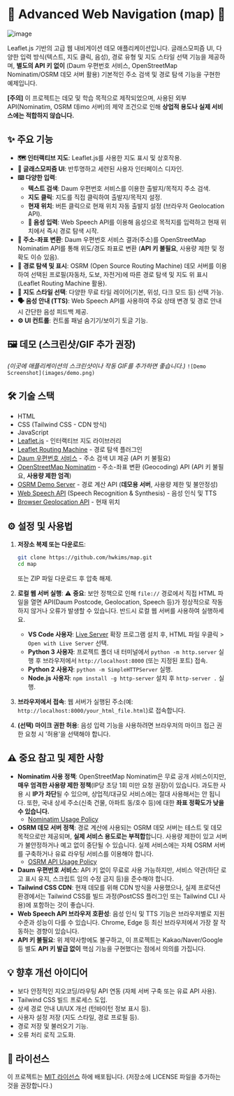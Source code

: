 # 🚀 Advanced Web Navigation (map) 🚀
![image](https://github.com/user-attachments/assets/be2934f9-c2ef-4a7a-a68d-da6cc3ee6980)

Leaflet.js 기반의 고급 웹 내비게이션 데모 애플리케이션입니다. 글래스모피즘 UI, 다양한 입력 방식(텍스트, 지도 클릭, 음성), 경로 유형 및 지도 스타일 선택 기능을 제공하며, **별도의 API 키 없이** (Daum 우편번호 서비스, OpenStreetMap Nominatim/OSRM 데모 서버 활용) 기본적인 주소 검색 및 경로 탐색 기능을 구현한 예제입니다.

**[주의]** 이 프로젝트는 데모 및 학습 목적으로 제작되었으며, 사용된 외부 API(Nominatim, OSRM 데imo 서버)의 제약 조건으로 인해 **상업적 용도나 실제 서비스에는 적합하지 않습니다.**

## ✨ 주요 기능

*   **🗺️ 인터랙티브 지도**: Leaflet.js를 사용한 지도 표시 및 상호작용.
*   **💎 글래스모피즘 UI**: 반투명하고 세련된 사용자 인터페이스 디자인.
*   **⌨️ 다양한 입력**:
    *   **텍스트 검색**: Daum 우편번호 서비스를 이용한 출발지/목적지 주소 검색.
    *   **지도 클릭**: 지도를 직접 클릭하여 출발지/목적지 설정.
    *   **현재 위치**: 버튼 클릭으로 현재 위치 자동 출발지 설정 (브라우저 Geolocation API).
    *   **🎤 음성 입력**: Web Speech API를 이용해 음성으로 목적지를 입력하고 현재 위치에서 즉시 경로 탐색 시작.
*   **📍 주소-좌표 변환**: Daum 우편번호 서비스 결과(주소)를 OpenStreetMap Nominatim API를 통해 위도/경도 좌표로 변환 (**API 키 불필요**, 사용량 제한 및 정확도 이슈 있음).
*   **🚗 경로 탐색 및 표시**: OSRM (Open Source Routing Machine) 데모 서버를 이용하여 선택된 프로필(자동차, 도보, 자전거)에 따른 경로 탐색 및 지도 위 표시 (Leaflet Routing Machine 활용).
*   **🎨 지도 스타일 선택**: 다양한 무료 타일 레이어(기본, 위성, 다크 모드 등) 선택 가능.
*   **🗣️ 음성 안내 (TTS)**: Web Speech API를 사용하여 주요 상태 변경 및 경로 안내 시 간단한 음성 피드백 제공.
*   **⚙️ UI 컨트롤**: 컨트롤 패널 숨기기/보이기 토글 기능.

## 🖼️ 데모 (스크린샷/GIF 추가 권장)

*(이곳에 애플리케이션의 스크린샷이나 작동 GIF를 추가하면 좋습니다.)*
`![Demo Screenshot](images/demo.png)` <!-- 예시: images 폴더에 demo.png 추가 -->

## 🛠️ 기술 스택

*   HTML
*   CSS (Tailwind CSS - CDN 방식)
*   JavaScript
*   [Leaflet.js](https://leafletjs.com/) - 인터랙티브 지도 라이브러리
*   [Leaflet Routing Machine](https://www.liedman.net/leaflet-routing-machine/) - 경로 탐색 플러그인
*   [Daum 우편번호 서비스](https://postcode.map.daum.net/guide) - 주소 검색 UI 제공 (API 키 불필요)
*   [OpenStreetMap Nominatim](https://nominatim.org/) - 주소-좌표 변환 (Geocoding) API (API 키 불필요, **사용량 제한 엄격**)
*   [OSRM Demo Server](http://project-osrm.org/) - 경로 계산 API (**데모용 서버**, 사용량 제한 및 불안정성)
*   [Web Speech API](https://developer.mozilla.org/en-US/docs/Web/API/Web_Speech_API) (Speech Recognition & Synthesis) - 음성 인식 및 TTS
*   [Browser Geolocation API](https://developer.mozilla.org/en-US/docs/Web/API/Geolocation_API) - 현재 위치

## ⚙️ 설정 및 사용법

1.  **저장소 복제 또는 다운로드**:
    ```bash
    git clone https://github.com/hwkims/map.git
    cd map
    ```
    또는 ZIP 파일 다운로드 후 압축 해제.

2.  **로컬 웹 서버 실행**:
    ⚠️ **중요**: 보안 정책으로 인해 `file://` 경로에서 직접 HTML 파일을 열면 API(Daum Postcode, Geolocation, Speech 등)가 정상적으로 작동하지 않거나 오류가 발생할 수 있습니다. 반드시 로컬 웹 서버를 사용하여 실행하세요.

    *   **VS Code 사용자**: [Live Server](https://marketplace.visualstudio.com/items?itemName=ritwickdey.LiveServer) 확장 프로그램 설치 후, HTML 파일 우클릭 > `Open with Live Server` 선택.
    *   **Python 3 사용자**: 프로젝트 폴더 내 터미널에서 `python -m http.server` 실행 후 브라우저에서 `http://localhost:8000` (또는 지정된 포트) 접속.
    *   **Python 2 사용자**: `python -m SimpleHTTPServer` 실행.
    *   **Node.js 사용자**: `npm install -g http-server` 설치 후 `http-server .` 실행.

3.  **브라우저에서 접속**: 웹 서버가 실행된 주소(예: `http://localhost:8000/your_html_file.html`)로 접속합니다.

4.  **(선택) 마이크 권한 허용**: 음성 입력 기능을 사용하려면 브라우저의 마이크 접근 권한 요청 시 '허용'을 선택해야 합니다.

## ⚠️ 중요 참고 및 제한 사항

*   **Nominatim 사용 정책**: OpenStreetMap Nominatim은 무료 공개 서비스이지만, **매우 엄격한 사용량 제한 정책**(IP당 초당 1회 미만 요청 권장)이 있습니다. 과도한 사용 시 **IP가 차단**될 수 있으며, 상업적/대규모 서비스에는 절대 사용해서는 안 됩니다. 또한, 국내 상세 주소(신축 건물, 아파트 동/호수 등)에 대한 **좌표 정확도가 낮을 수 있습니다.**
    *   [Nominatim Usage Policy](https://operations.osmfoundation.org/policies/nominatim/)
*   **OSRM 데모 서버 정책**: 경로 계산에 사용되는 OSRM 데모 서버는 테스트 및 데모 목적으로만 제공되며, **실제 서비스 용도로는 부적합**합니다. 사용량 제한이 있고 서버가 불안정하거나 예고 없이 중단될 수 있습니다. 실제 서비스에는 자체 OSRM 서버를 구축하거나 유료 라우팅 서비스를 이용해야 합니다.
    *   [OSRM API Usage Policy](https://github.com/Project-OSRM/osrm-backend/wiki/Api-usage-policy)
*   **Daum 우편번호 서비스**: API 키 없이 무료로 사용 가능하지만, 서비스 약관(하단 로고 표시 유지, 스크립트 임의 수정 금지 등)을 준수해야 합니다.
*   **Tailwind CSS CDN**: 현재 데모를 위해 CDN 방식을 사용했으나, 실제 프로덕션 환경에서는 Tailwind CSS를 빌드 과정(PostCSS 플러그인 또는 Tailwind CLI 사용)에 포함하는 것이 좋습니다.
*   **Web Speech API 브라우저 호환성**: 음성 인식 및 TTS 기능은 브라우저별로 지원 수준과 성능이 다를 수 있습니다. Chrome, Edge 등 최신 브라우저에서 가장 잘 작동하는 경향이 있습니다.
*   **API 키 불필요**: 위 제약사항에도 불구하고, 이 프로젝트는 Kakao/Naver/Google 등 별도 **API 키 발급 없이** 핵심 기능을 구현했다는 점에서 의의를 가집니다.

## 💡 향후 개선 아이디어

*   보다 안정적인 지오코딩/라우팅 API 연동 (자체 서버 구축 또는 유료 API 사용).
*   Tailwind CSS 빌드 프로세스 도입.
*   상세 경로 안내 UI/UX 개선 (턴바이턴 정보 표시 등).
*   사용자 설정 저장 (지도 스타일, 경로 프로필 등).
*   경로 저장 및 불러오기 기능.
*   오류 처리 로직 고도화.

## 📜 라이선스

이 프로젝트는 [MIT 라이선스](LICENSE) 하에 배포됩니다. (저장소에 LICENSE 파일을 추가하는 것을 권장합니다.)
